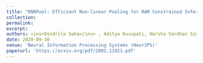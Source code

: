 ```yaml
---
title: "RNNPool: Efficient Non-linear Pooling for RAM Constrained Inference"
collection: 
permalink: 
excerpt: 
authors: <ins>Oindrila Saha</ins> , Aditya Kusupati, Harsha Vardhan Simhadri, Manik Varma and Prateek Jain
date: 2020-09-30
venue: 'Neural Information Processing Systems (NeurIPS)'
paperurl: 'https://arxiv.org/pdf/2002.11921.pdf'
---
```

